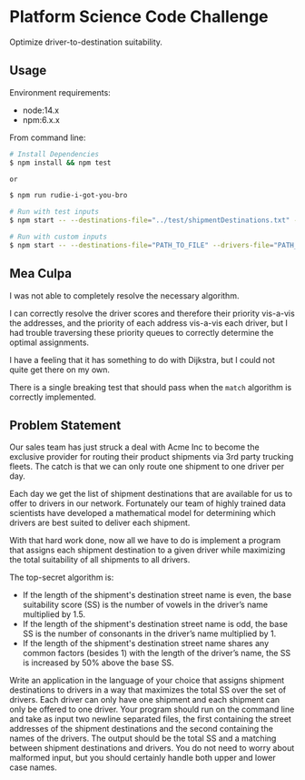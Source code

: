 # Platform Science Code Challenge
Optimize driver-to-destination suitability.

## Usage
Environment requirements:
* node:14.x
* npm:6.x.x

From command line:
```bash
# Install Dependencies
$ npm install && npm test

or

$ npm run rudie-i-got-you-bro

# Run with test inputs
$ npm start -- --destinations-file="../test/shipmentDestinations.txt" --drivers-file="../test/drivers.txt"

# Run with custom inputs
$ npm start -- --destinations-file="PATH_TO_FILE" --drivers-file="PATH_TO_FILE"
```

## Mea Culpa
I was not able to completely resolve the necessary algorithm.

I can correctly resolve the driver scores and therefore their priority vis-a-vis the addresses, and the priority of each address vis-a-vis each driver, but I had trouble traversing these priority queues to correctly determine the optimal assignments.

I have a feeling that it has something to do with Dijkstra, but I could not quite get there on my own.

There is a single breaking test that should pass when the `match` algorithm is correctly implemented.

## Problem Statement
Our sales team has just struck a deal with Acme Inc to become the exclusive provider for routing their product shipments via 3rd party trucking fleets. The catch is that we can only route one shipment to one driver per day.

Each day we get the list of shipment destinations that are available for us to offer to drivers in our network. Fortunately our team of highly trained data scientists have developed a mathematical model for determining which drivers are best suited to deliver each shipment.

With that hard work done, now all we have to do is implement a program that assigns each shipment destination to a given driver while maximizing the total suitability of all shipments to all drivers.

The top-secret algorithm is:
* If the length of the shipment's destination street name is even, the base suitability score (SS) is the number of vowels in the driver’s name multiplied by 1.5.
* If the length of the shipment's destination street name is odd, the base SS is the number of consonants in the driver’s name multiplied by 1.
* If the length of the shipment's destination street name shares any common factors (besides 1) with the length of the driver’s name, the SS is increased by 50% above the base SS.

Write an application in the language of your choice that assigns shipment destinations to drivers in a way that maximizes the total SS over the set of drivers. Each driver can only have one shipment and each shipment can only be offered to one driver. Your program should run on the command line and take as input two newline separated files, the first containing the street addresses of the shipment destinations and the second containing the names of the drivers. The output should be the total SS and a matching between shipment destinations and drivers. You do not need to worry about malformed input, but you should certainly handle both upper and lower case names.